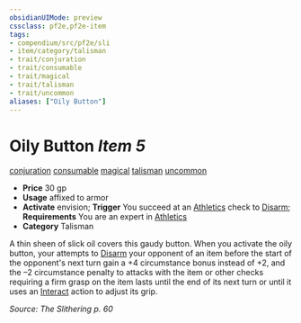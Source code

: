 ```yaml
---
obsidianUIMode: preview
cssclass: pf2e,pf2e-item
tags:
- compendium/src/pf2e/sli
- item/category/talisman
- trait/conjuration
- trait/consumable
- trait/magical
- trait/talisman
- trait/uncommon
aliases: ["Oily Button"]
---
```

# Oily Button *Item 5*  
[conjuration](rules/traits/conjuration.md)  [consumable](rules/traits/consumable.md)  [magical](rules/traits/magical.md)  [talisman](rules/traits/talisman.md)  [uncommon](rules/traits/uncommon.md)  

- **Price** 30 gp
- **Usage** affixed to armor
- **Activate** envision; **Trigger** You succeed at an [Athletics](compendium/skills.md#Athletics) check to [Disarm](rules/actions/disarm.md); **Requirements** You are an expert in [Athletics](compendium/skills.md#Athletics)
- **Category** Talisman

A thin sheen of slick oil covers this gaudy button. When you activate the oily button, your attempts to [Disarm](rules/actions/disarm.md) your opponent of an item before the start of the opponent's next turn gain a +4 circumstance bonus instead of +2, and the –2 circumstance penalty to attacks with the item or other checks requiring a firm grasp on the item lasts until the end of its next turn or until it uses an [Interact](rules/actions/interact.md) action to adjust its grip.

*Source: The Slithering p. 60*
